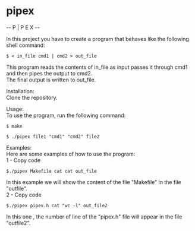 # pipex

-- P | P E X --

In this project you have to create a program that behaves like the following shell command:
```
$ < in_file cmd1 | cmd2 > out_file
```
This program reads the contents of in_file as input passes it through cmd1 and then pipes the output to cmd2.\
The final output is written to out_file.

Installation:\
Clone the repository.

Usage:\
To use the program, run the following command:
```
$ make
```
```
$ ./pipex file1 "cmd1" "cmd2" file2
```
Examples:\
Here are some examples of how to use the program:\
1 - Copy code
```
$./pipex Makefile cat cat out_file
```
In this example we will show the content of the file "Makefile" in the file "outfile".\
2 - Copy code
```
$./pipex pipex.h cat "wc -l" out_file2
```
In this one , the number of line of the "pipex.h" file will appear in the file "outfile2".
